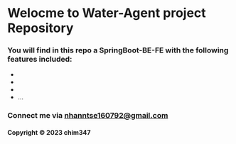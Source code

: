# Welocme to Water-Agent project Repository

### You will find in this repo a SpringBoot-BE-FE with the following features included:

* 
* 
* 
* ...

  
### Connect me via nhanntse160792@gmail.com
#### Copyright &#169; 2023 chim347